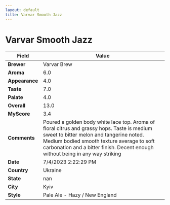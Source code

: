 ```yaml
---
layout: default
title: Varvar Smooth Jazz
---
```


# Varvar Smooth Jazz

| Field         | Value                                                                                                   |
|---------------|---------------------------------------------------------------------------------------------------------|
| **Brewer**    | Varvar Brew                                                                                        |
| **Aroma**     | 6.0                                                                                         |
| **Appearance**| 4.0                                                                                    |
| **Taste**     | 7.0                                                                                         |
| **Palate**    | 4.0                                                                                        |
| **Overall**   | 13.0                                                                                       |
| **MyScore**   | 3.4                                                                                       |
| **Comments**  | Poured a golden body white lace top. Aroma of floral citrus and grassy hops. Taste is medium sweet to bitter melon and tangerine noted. Medium bodied smooth texture average to soft carbonation and a bitter finish. Decent enough without being in any way striking                                                                                       |
| **Date**      | 7/4/2023 2:22:29 PM                                                                                          |
| **Country**   | Ukraine                                                                                       |
| **State**     | nan                                                                                         |
| **City**      | Kyiv                                                                                          |
| **Style**     | Pale Ale - Hazy / New England                                                                                         |
